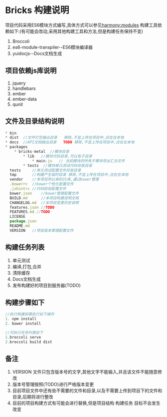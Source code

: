 # Bricks 构建说明
项目代码采用ES6模块方式编写,具体方式可以参见[harmony:modules](http://wiki.ecmascript.org/doku.php?id=harmony:modules)
构建工具依赖如下:(有可能会改动,采用其他构建工具和方法,但是构建任务保持不变)

1. Broccoli
4. es6-module-transpiler--ES6模块编译器
5. yuidocjs--Docs文档生成

## 项目依赖js库说明
1. jquery
2. handlebars
3. ember
4. ember-data
5. qunit

## 文件及目录结构说明
```javascript
* bin
* dist  //文件打包输出目录   移除,不宜上传在项目中,应在在本地
* docs  //API文档输出目录   TODO 移除,不宜上传在项目中,应在在本地  
* packages
    * bricks-metal  //模块目录
        * lib   //模块代码目录,可以有子目录
            * main.js   // 当前模块的所有子模块导出汇合文件
        * tests  //模块单元测试代码存放目录   
  tests     //单元测试配置文件存放目录
  tmp       //构建产生临时目录 移除,不宜上传在项目中,应在在本地
  vendor    //本项目所以来的JS库,通过bower管理
  .bowerrc  //bower个性化配置文件
  .jshintrc //代码校验配置文件
  bower.json    //bower管理配置文件
  BUILD.md      //本项目构建说明文档
  CHANGELOG.md  //本项目变更历史说明
  features.json //TODO
  FEATURES.md //TODO
  LICENSE
  package.json
  README.md
  VERSION   //项目版本管理配置文件
```
## 构建任务列表
1. 单元测试
2. 编译,打包,合并
3. 清除缓存
4. Docs文档生成
5. 发布构建好的项目到服务器(TODO)
  
## 构建步骤如下
```javascript
//执行构建前需执行如下操作
1. npm install
2. bower install

//可执行任务列表如下
1.broccoli serve
2.broccoli build dist
```

## 备注
1. VERSION 文件只包含版本号的文字,其他文字不能输入,并且该文件不能随意修改
2. 版本号管理按照(TODO)进行严格版本变更
3. 目前项目文件中还有些不需要的文件和目录,以及不需要上传到项目下的文件和目录,后期将进行整改
4. 目前的项目构建方式有可能会进行替换,但是项目结构 构建任务 目标不会发生改变